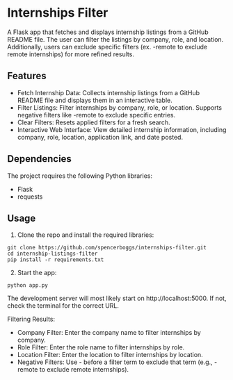 # Internships Filter
A Flask app that fetches and displays internship listings from a GitHub README file. The user can filter the listings by company, role, and location. Additionally, users can exclude specific filters (ex. -remote to exclude remote internships) for more refined results.

## Features
* Fetch Internship Data: Collects internship listings from a GitHub README file and displays them in an interactive table.
* Filter Listings: Filter internships by company, role, or location. Supports negative filters like -remote to exclude specific entries.
* Clear Filters: Resets applied filters for a fresh search.
* Interactive Web Interface: View detailed internship information, including company, role, location, application link, and date posted.

## Dependencies
The project requires the following Python libraries:
* Flask
* requests

## Usage
1. Clone the repo and install the required libraries:
```
git clone https://github.com/spencerboggs/internships-filter.git
cd internship-listings-filter
pip install -r requirements.txt
```
2. Start the app:
```
python app.py
```

The development server will most likely start on http://localhost:5000. If not, check the terminal for the correct URL.

Filtering Results:
* Company Filter: Enter the company name to filter internships by company.
* Role Filter: Enter the role name to filter internships by role.
* Location Filter: Enter the location to filter internships by location.
* Negative Filters: Use - before a filter term to exclude that term (e.g., -remote to exclude remote internships).
